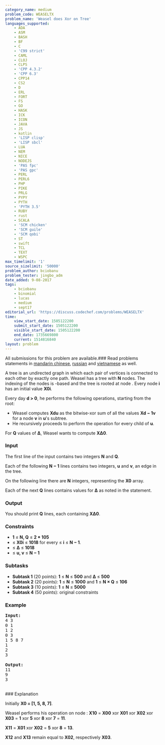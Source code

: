 ```yaml
---
category_name: medium
problem_code: WEASELTX
problem_name: 'Weasel does Xor on Tree'
languages_supported:
    - ADA
    - ASM
    - BASH
    - BF
    - C
    - 'C99 strict'
    - CAML
    - CLOJ
    - CLPS
    - 'CPP 4.3.2'
    - 'CPP 6.3'
    - CPP14
    - CS2
    - D
    - ERL
    - FORT
    - FS
    - GO
    - HASK
    - ICK
    - ICON
    - JAVA
    - JS
    - kotlin
    - 'LISP clisp'
    - 'LISP sbcl'
    - LUA
    - NEM
    - NICE
    - NODEJS
    - 'PAS fpc'
    - 'PAS gpc'
    - PERL
    - PERL6
    - PHP
    - PIKE
    - PRLG
    - PYPY
    - PYTH
    - 'PYTH 3.5'
    - RUBY
    - rust
    - SCALA
    - 'SCM chicken'
    - 'SCM guile'
    - 'SCM qobi'
    - ST
    - swift
    - TCL
    - TEXT
    - WSPC
max_timelimit: '1'
source_sizelimit: '50000'
problem_author: bciobanu
problem_tester: jingbo_adm
date_added: 9-08-2017
tags:
    - bciobanu
    - binomial
    - lucas
    - medium
    - sept17
editorial_url: 'https://discuss.codechef.com/problems/WEASELTX'
time:
    view_start_date: 1505122200
    submit_start_date: 1505122200
    visible_start_date: 1505122200
    end_date: 1735669800
    current: 1514816840
layout: problem
---
```

All submissions for this problem are available.### Read problems statements in [mandarin chinese](http://www.codechef.com/download/translated/SEPT17/mandarin/WEASELTX.pdf), [russian](http://www.codechef.com/download/translated/SEPT17/russian/WEASELTX.pdf) and [vietnamese](http://www.codechef.com/download/translated/SEPT17/vietnamese/WEASELTX.pdf) as well.

A tree is an undirected graph in which each pair of vertices is connected to each other by exactly one path. Weasel has a tree with **N** nodes. The indexing of the nodes is -based and the tree is rooted at node . Every node **i** has an initial value **X0i**.

Every day **d > 0**, he performs the following operations, starting from the root:

- Weasel computes **Xdu** as the bitwise-xor sum of all the values **Xd − 1v** for a node **v** in **u**'s subtree.
- He recursively proceeds to perform the operation for every child of **u**.

For **Q** values of **Δ**, Weasel wants to compute **XΔ0**.

### Input

The first line of the input contains two integers **N** and **Q**.

Each of the following **N − 1** lines contains two integers, **u** and **v**, an edge in the tree.

On the following line there are **N** integers, representing the **X0** array.

Each of the next **Q** lines contains values for **Δ** as noted in the statement.

### Output

You should print **Q** lines, each containing **XΔ0**.

### Constraints

- **1** ≤ **N, Q** ≤ **2 \* 105**
- ≤ **X0i** ≤ **1018** for every  ≤ **i** ≤ **N − 1**.
- ≤ **Δ** ≤ **1018**
- ≤ **u, v** ≤ **N − 1**

### Subtasks

- **Subtask 1** (20 points): **1** ≤ **N** ≤ **500** and **Δ** ≤ **500**
- **Subtask 2** (20 points): **1** ≤ **N** ≤ **1000** and **1** ≤ **N × Q** ≤ **106**
- **Subtask 3** (10 points): **1** ≤ **N** ≤ **5000**
- **Subtask 4** (50 points): original constraints

### Example

<pre><b>Input:</b>
4 3
0 1
1 2
0 3
1 5 8 7
1
2
3

<b>Output:</b>
11
9
3

</pre>### Explanation
Initially **X0 = \[1, 5, 8, 7\]**.

Weasel performs his operation on node : **X10** = **X00** xor **X01** xor **X02** xor **X03** = **1** xor **5** xor **8** xor **7** = **11**.

**X11** = **X01** xor **X02** = **5** xor **8** = **13**.

**X12** and **X13** remain equal to **X02**, respectively **X03**.
